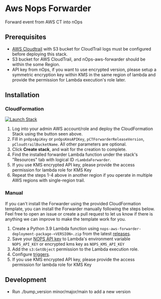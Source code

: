 # Aws Nops Forwarder

Forward event from AWS CT into nOps

## Prerequisites
- [AWS Cloudtrail](https://docs.aws.amazon.com/awscloudtrail/latest/userguide/cloudtrail-create-a-trail-using-the-console-first-time.html) with S3 bucket for CloudTrail logs must be configured before deploying this stack.
- S3 bucket for AWS CloudTrail, and nOps-aws-forwarder should be within the some Region.
- API key from nOps, if you want to use encrypted version, please setup a symmetric encryption key within KMS in the same region of lambda and provide the permission for Lambda execution's role later.

## Installation

### CloudFormation
[![Launch Stack](https://s3.amazonaws.com/cloudformation-examples/cloudformation-launch-stack.png)](https://console.aws.amazon.com/cloudformation/home#/stacks/create/review?stackName=nops-aws-forwarder&templateURL=https://nops-cloudformation-template.s3.us-west-2.amazonaws.com/lambda-forwarder-cloudformation-template.yaml)

1. Log into your admin AWS account/role and deploy the CloudFormation Stack using the button seen above.
2. Fill in `pnOpsApiKey` or `pnOpsKmsAPIKey`, `pCTForwarderReleaseVersion`, `pCloudtrailBucketName`. All other parameters are optional.
3. Click **Create stack**, and wait for the creation to complete.
4. Find the installed forwarder Lambda function under the stack's "Resources" tab with logical ID `rLambdaForwarder`.
5. If you use KMS encrypted API key, please provide the access permission for lambda role for KMS Key
6. Repeat the steps 1-4 above in another region if you operate in multiple AWS regions with single-region trail.


### Manual
If you can't install the Forwarder using the provided CloudFormation template, you can install the Forwarder manually following the steps below. Feel free to open an issue or create a pull request to let us know if there is anything we can improve to make the template work for you.

1. Create a Python 3.9 Lambda function using `nops-aws-forwarder-deployment-package-<VERSION>.zip` from the latest [releases](https://github.com/nops-io/nops-aws-forwarder/releases).
2. Save your [NOPS API key](https://app.nops.io/v3/settings?tab=API%20Key) to Lambda's environment variable `NOPS_API_KEY` or encrypted kms key as `NOPS_KMS_API_KEY`
3. Add the `s3:GetObject` permission to the Lambda execution role.
4. Configure [triggers](https://docs.aws.amazon.com/lambda/latest/dg/with-cloudtrail-example.html).
5. If you use KMS encrypted API key, please provide the access permission for lambda role for KMS Key



## Development
- Run ./bump_version minor/major/main to add a new version
